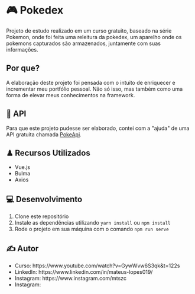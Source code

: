 # 🎮 Pokedex

Projeto de estudo realizado em um curso gratuito, baseado na série Pokemon, onde foi feita uma releitura da pokedex, um aparelho onde os pokemons capturados são armazenados, juntamente com suas informações.

<h2>Por que?</h2>

A elaboração deste projeto foi pensada com o intuito de enriquecer e incrementar meu portfólio pessoal. Não só isso, mas também como uma forma de elevar meus conhecimentos na framework.

<h2>🔨 API</h2>

Para que este projeto pudesse ser elaborado, contei com a "ajuda" de uma API gratuita chamada <a href="https://pokeapi.co">PokeApi</a>.

<h2>♟ Recursos Utilizados</h2>
<ul>
  <li>Vue.js</li>
  <li>Bulma</li>
  <li>Axios</li>
</ul>

<h2>💻 Desenvolvimento</h2>

<ol>
  <li> Clone este repositório</li>
  <li>Instale as dependências utilizando <code>yarn install</code> ou <code>npm install</code></li>
  <li>Rode o projeto em sua máquina com o comando <code>npm run serve</code></li>
</ol>

<h2>✍️ Autor</h2>

<ul>
  <li>Curso: https://www.youtube.com/watch?v=GywWvw6S3qk&t=122s</li>
  <li>LinkedIn: https://www.linkedin.com/in/mateus-lopes019/</li>
  <li>Instagram: https://www.instagram.com/mtszc</li>
  <li>Instagram: </li>
</ul>
